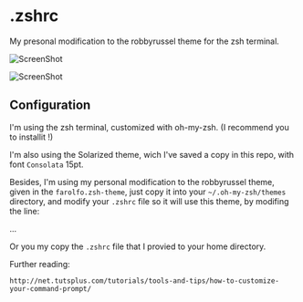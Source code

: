 .zshrc
======

My presonal modification to the robbyrussel theme for the zsh terminal.

![ScreenShot](https://raw.github.com/i-saumitra/Voice-controlled-MP3-Player/master/screen-samples/simple-sample.jpg)

![ScreenShot](https://raw.github.com/i-saumitra/Voice-controlled-MP3-Player/master/screen-samples/git-sample.jpg)

Configuration
-------------

I'm using the zsh terminal, customized with oh-my-zsh. (I recommend you to installit !)

I'm also using the Solarized theme, wich I've saved a copy in this repo, with font <code>Consolata</code> 15pt.

Besides, I'm using my personal modification to the robbyrussel theme, given in the <code>farolfo.zsh-theme</code>, just copy it into your <code>~/.oh-my-zsh/themes</code> directory, and modify your <code>.zshrc</code> file so it will use this theme, by modifing the line:

...

Or you my copy the <code>.zshrc</code> file that I provied to your home directory.

Further reading:

	http://net.tutsplus.com/tutorials/tools-and-tips/how-to-customize-your-command-prompt/